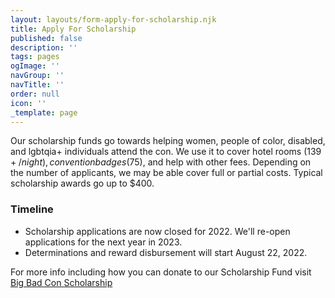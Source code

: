 ```yaml
---
layout: layouts/form-apply-for-scholarship.njk
title: Apply For Scholarship
published: false
description: ''
tags: pages
ogImage: ''
navGroup: ''
navTitle: ''
order: null
icon: ''
_template: page
---
```


Our scholarship funds go towards helping women, people of color, disabled, and lgbtqia+ individuals attend the con. We use it to cover hotel rooms ($139+/night), convention badges ($75), and help with other fees. Depending on the number of applicants, we may be able cover full or partial costs. Typical scholarship awards go up to $400.

### Timeline

* Scholarship applications are now closed for 2022. We'll re-open applications for the next year in 2023.
* Determinations and reward disbursement will start August 22, 2022.

For more info including how you can donate to our Scholarship Fund visit [Big Bad Con Scholarship](/big-bad-con-scholarship)
